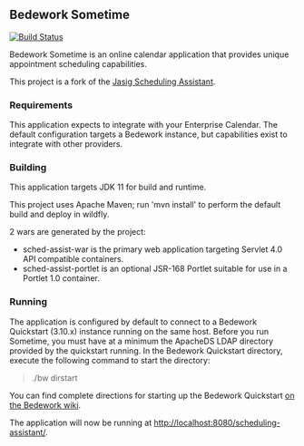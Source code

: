 ## Bedework Sometime

[![Build Status](https://travis-ci.org/Bedework/bw-sometime.svg?branch=master)](https://travis-ci.org/Bedework/bw-sometime)

Bedework Sometime is an online calendar application that provides unique appointment scheduling capabilities. 

This project is a fork of the [Jasig Scheduling Assistant](https://wiki.jasig.org/display/SA/Home).

### Requirements

This application expects to integrate with your Enterprise Calendar. The default configuration targets a Bedework instance, but capabilities exist to integrate with other providers.

### Building

This application targets JDK 11 for build and runtime. 

This project uses Apache Maven; run 'mvn install' to perform the default build and deploy in wildfly.

2 wars are generated by the project:

* sched-assist-war is the primary web application targeting Servlet 4.0 API compatible containers.
* sched-assist-portlet is an optional JSR-168 Portlet suitable for use in a Portlet 1.0 container.

### Running

The application is configured by default to connect to a Bedework Quickstart (3.10.x) instance running on the same host. 
Before you run Sometime, you must have at a minimum the ApacheDS LDAP directory provided by the quickstart running. In the Bedework Quickstart directory, execute the following command to start the directory:

> ./bw dirstart

You can find complete directions for starting up the Bedework Quickstart [on the Bedework wiki](https://wiki.jasig.org/display/BWK310/Running+Bedework).

The application will now be running at [http://localhost:8080/scheduling-assistant/](http://localhost:8080/scheduling-assistant/).


